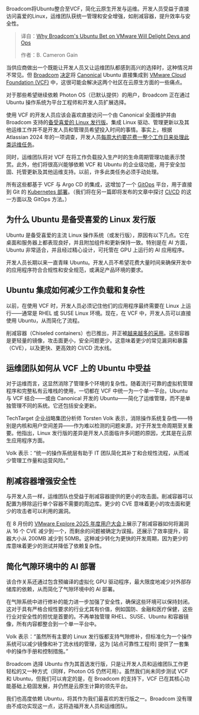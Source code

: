 
<!--
title: 博通押宝VMware版Ubuntu：开发运维双狂喜的秘密
cover: https://cdn.thenewstack.io/media/2025/10/6cb9b0cb-devs-ops-broadcom-2.jpg
summary: Broadcom将Ubuntu整合至VCF，简化云原生开发与运维。开发人员受益于直接访问喜爱的Linux，运维团队获统一管理和安全增强，如削减容器，提升效率与安全性。
-->

Broadcom将Ubuntu整合至VCF，简化云原生开发与运维。开发人员受益于直接访问喜爱的Linux，运维团队获统一管理和安全增强，如削减容器，提升效率与安全性。

> 译自：[Why Broadcom's Ubuntu Bet on VMware Will Delight Devs and Ops](https://thenewstack.io/why-broadcoms-ubuntu-bet-on-vmware-will-delight-devs-and-ops/)
> 
> 作者：B. Cameron Gain

当供应商做出一个既能让开发人员又让运维团队都感到高兴的选择时，这种情况并不常见。但 [Broadcom](https://www.broadcom.com/) [决定](https://blogs.vmware.com/cloud-foundation/2025/08/26/broadcom-canonical-partnership/)将 [Canonical](https://canonical.com/) Ubuntu 直接集成到 [VMware Cloud Foundation (VCF)](https://www.vmware.com/products/cloud-infrastructure/vmware-cloud-foundation) 中，这很可能会解决这两个社区在云原生方面的一些痛点。

对于那些希望继续依赖 Photon OS（已默认提供）的用户，Broadcom 正在通过 Ubuntu 操作系统为平台工程师和开发人员扩展选择。

使用 VCF 的开发人员应该会喜欢直接访问一个由 Canonical 全面维护并由 Broadcom 支持的[备受喜爱的 Linux 发行版](https://thenewstack.io/10-reasons-to-choose-ubuntu-server-over-the-competition/)。集成 Linux 驱动、管理更新以及其他运维工作并不是开发人员和管理员希望投入时间的事情。事实上，根据 Atlassian 2024 年的一项调查，开发人员[每周大约要花费一整个工作日来处理此类运维任务](https://thenewstack.io/why-do-developers-lose-1-day-a-week-to-inefficiencies/)。

同时，运维团队将对 VCF 在将工作负载投入生产时的生命周期管理功能表示赞赏。此外，他们将很高兴能够依赖 VCF 和 Ubuntu 的企业级功能，用于安全加固、托管更新及其他运维支持。以前，许多此类任务必须手动处理。

所有这些都基于 VCF 与 Argo CD 的集成，这增加了一个 [GitOps](https://thenewstack.io/webinar/the-state-of-gitops-2025-key-findings-and-what-they-mean-to-you/) 平台，用于直接到 Git 的 [Kubernetes 部署](https://thenewstack.io/streamlining-kubernetes-implementation-with-gitops-best-practices/)。（我们将在另一篇即将发布的文章中探讨 [CI/CD](https://thenewstack.io/introduction-to-ci-cd/) 的这一方面以及 GitOps 方法。）

## 为什么 Ubuntu 是备受喜爱的 Linux 发行版

Ubuntu 是备受喜爱的主流 Linux 操作系统（或发行版），原因有以下几点。它在桌面和服务器上都表现良好，并且附加组件和更新保持一致。特别是在 AI 方面，Ubuntu 非常适合，并且经过精心设计，可托管在 GPU 上运行的 AI 应用程序。

开发人员长期以来一直青睐 Ubuntu。开发人员不希望花费大量时间来确保开发中的应用程序符合合规性和安全规范，或满足产品环境的要求。

## Ubuntu 集成如何减少工作负载和复杂性

以前，在使用 VCF 时，开发人员必须记住他们的应用程序最终需要在 Linux 上运行——通常是 RHEL 或 SUSE Linux 环境。现在，在 VCF 中，开发人员可以直接使用 Ubuntu，从而简化了流程。

削减容器（Chiseled containers）也已推出，并正被[越来越多的采用](https://canonical.com/blog/chiseled-ubuntu-containers-openjre)。这些容器是更轻量的镜像，攻击面更小，安全问题更少。这意味着更少的常见漏洞和暴露（CVE），以及更快、更高效的 CI/CD 流水线。

## 运维团队如何从 VCF 上的 Ubuntu 中受益

对于运维而言，这显然消除了管理多个环境的复杂性。随着流行可靠的虚拟机管理程序和完整私有云堆栈的使用，一切都在 VCF 中统一为一个单一平台。Ubuntu 与 VCF 结合——或由 Canonical 开发的 Ubuntu——简化了运维管理，而不是单独管理不同的系统。它还包括安全更新。

TechTarget 企业战略集团分析师 Torsten Volk 表示，消除操作系统复杂性——特别是内核和用户空间差异——作为难以检测的问题来源，对于开发生命周期至关重要。他指出，Linux 发行版的差异是开发人员面临许多问题的原因，尤其是在云原生应用程序方面。

Volk 表示：“统一的操作系统层有助于 IT 团队简化其补丁和合规性流程，从而减少管理工作量和运营风险。”

## 削减容器增强安全性

与开发人员一样，运维团队也受益于削减容器提供的更小的攻击面。削减容器可以配置为移除运行单个容器不需要的周边库。更少的 CVE 意味着更小的攻击面和更少的攻击者可以利用的漏洞。

在 8 月份的 [VMware Explore 2025 年度用户大会](https://www.vmware.com/explore/video-library/video/6377276035112)上展示了削减容器如何将漏洞从 16 个 CVE 减少到一个，而剩余的问题被确定为误报。还展示了效率提升，容器大小从 200MB 减少到 50MB。这种减少转化为更快的开发周期，因为更少的库意味着更少的测试并降低了依赖复杂性。

## 简化气隙环境中的 AI 部署

该合作关系还通过包含预编译的虚拟化 GPU 驱动程序，最大限度地减少对外部存储库的依赖，从而简化了气隙环境中的 AI 部署。

在气隙系统中进行修补的能力进一步加强了安全性，确保这些环境可以保持封闭。这对于具有严格合规性要求的行业尤其有价值，例如国防、金融和医疗保健，这些行业对安全性的担忧是首要的。不再单独管理 RHEL、SUSE、Ubuntu 和容器镜像，所有内容都整合到一个单一平台中。

Volk 表示：“虽然所有主要的 Linux 发行版都支持气隙修补，但标准化为一个操作系统可以减少镜像和补丁流水线的管理，这为 [站点可靠性工程师] 提供了一套集中的操作手册和控制措施。”

Broadcom 选择 Ubuntu 作为其首选发行版，只是让开发人员和运维团队工作更轻松的又一种方式（同样，Photon OS 仍然可用）。虽然我们尚未同步测试 VCF 和 Ubuntu，但我们可以肯定的是，在 Broadcom 的支持下，VCF 已在其核心功能基础上稳固发展，并仍然是云原生计算的领先平台。

我们也高度依赖 Ubuntu，将其作为我们最喜欢的发行版之一。Broadcom 没有理由不成功实现这一点，这将造福开发人员和运维团队。